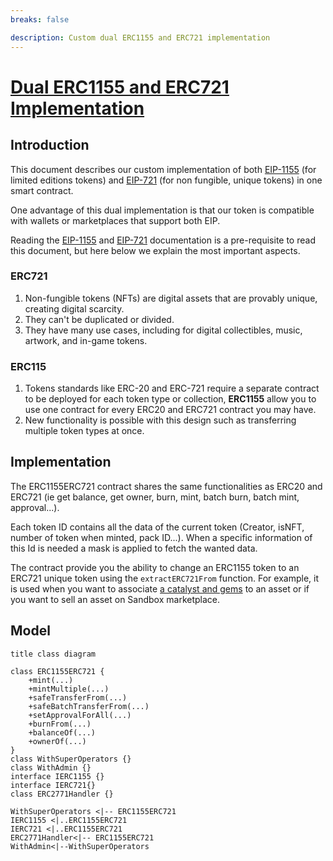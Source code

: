 ```yaml
---
breaks: false

description: Custom dual ERC1155 and ERC721 implementation
---
```


# [Dual ERC1155 and ERC721 Implementation](https://github.com/thesandboxgame/sandbox-smart-contracts/blob/master/src/solc_0.8/asset/ERC1155ERC721.sol)

## Introduction

This document describes our custom implementation of both [EIP-1155](https://eips.ethereum.org/EIPS/eip-1155) (for limited editions tokens) and [EIP-721](https://eips.ethereum.org/EIPS/eip-721) (for non fungible, unique tokens) in one smart contract.

One advantage of this dual implementation is that our token is compatible with wallets or marketplaces that support both EIP.

Reading the [EIP-1155](https://eips.ethereum.org/EIPS/eip-1155) and [EIP-721](https://eips.ethereum.org/EIPS/eip-721) documentation is a pre-requisite to read this document, but
here below we explain the most important aspects.

### ERC721

1. Non-fungible tokens (NFTs) are digital assets that are provably unique, creating digital scarcity.
2. They can't be duplicated or divided.
3. They have many use cases, including for digital collectibles, music, artwork, and in-game tokens.

### ERC115

1. Tokens standards like ERC-20 and ERC-721 require a separate contract to be deployed for each token type or collection, **ERC1155** allow you to use one contract for every ERC20 and ERC721 contract you may have.
2. New functionality is possible with this design such as transferring multiple token types at once.

## Implementation

The ERC1155ERC721 contract shares the same functionalities as ERC20 and ERC721 (ie get balance, get owner, burn, mint, batch burn, batch mint, approval...).

Each token ID contains all the data of the current token (Creator, isNFT, number of token when minted, pack ID...). When a specific information of this Id is needed a mask is applied to fetch the wanted data.

The contract provide you the ability to change an ERC1155 token to an ERC721 unique token using the `extractERC721From` function. For example, it is used when you want to associate [a catalyst and gems](../catalyst/catalyst.md) to an asset or if you want to sell an asset on Sandbox marketplace.

## Model

```plantuml
title class diagram

class ERC1155ERC721 {
    +mint(...)
    +mintMultiple(...)
    +safeTransferFrom(...)
    +safeBatchTransferFrom(...)
    +setApprovalForAll(...)
    +burnFrom(...)
    +balanceOf(...)
    +ownerOf(...)
}
class WithSuperOperators {}
class WithAdmin {}
interface IERC1155 {}
interface IERC721{}
class ERC2771Handler {}

WithSuperOperators <|-- ERC1155ERC721
IERC1155 <|..ERC1155ERC721
IERC721 <|..ERC1155ERC721
ERC2771Handler<|-- ERC1155ERC721
WithAdmin<|--WithSuperOperators
```
